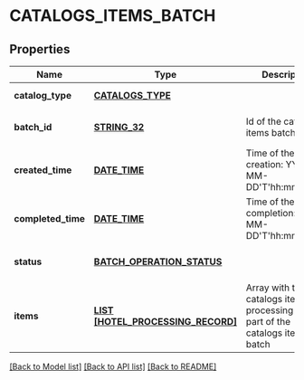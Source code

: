 # CATALOGS_ITEMS_BATCH

## Properties
Name | Type | Description | Notes
------------ | ------------- | ------------- | -------------
**catalog_type** | [**CATALOGS_TYPE**](CatalogsType.md) |  | [default to null]
**batch_id** | [**STRING_32**](STRING_32.md) | Id of the catalogs items batch | [optional] [default to null]
**created_time** | [**DATE_TIME**](DATE_TIME.md) | Time of the batch creation: YYYY-MM-DD&#39;T&#39;hh:mm:ssTZD | [optional] [readonly] [default to null]
**completed_time** | [**DATE_TIME**](DATE_TIME.md) | Time of the batch completion: YYYY-MM-DD&#39;T&#39;hh:mm:ssTZD | [optional] [readonly] [default to null]
**status** | [**BATCH_OPERATION_STATUS**](BatchOperationStatus.md) |  | [optional] [default to null]
**items** | [**LIST [HOTEL_PROCESSING_RECORD]**](HotelProcessingRecord.md) | Array with the catalogs items processing records part of the catalogs items batch | [optional] [default to null]

[[Back to Model list]](../README.md#documentation-for-models) [[Back to API list]](../README.md#documentation-for-api-endpoints) [[Back to README]](../README.md)



